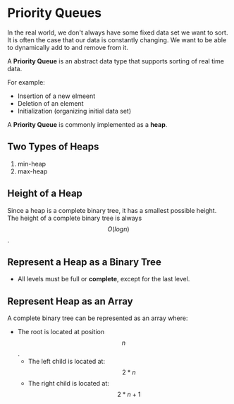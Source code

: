 # Priority Queues
In the real world, we don't always have some fixed data set we want to sort.
It is often the case that our data is constantly changing. We want to be able
to dynamically add to and remove from it.

A __Priority Queue__ is an abstract data type that supports sorting of real 
time data.

For example:
- Insertion of a new elmeent
- Deletion of an element
- Initialization (organizing initial data set)

A __Priority Queue__ is commonly implemented as a __heap__.

## Two Types of Heaps
1. min-heap
2. max-heap

## Height of a Heap
Since a heap is a complete binary tree, it has a smallest possible height.
The height of a complete binary tree is always $$ O(log n) $$.

## Represent a Heap as a Binary Tree
* All levels must be full or __complete__, except for the last level.

## Represent Heap as an Array
A complete binary tree can be represented as an array where:
* The root is located at position $$ n $$.
  - The left child is located at: $$ 2*n $$
  - The right child is located at: $$ 2*n + 1 $$
